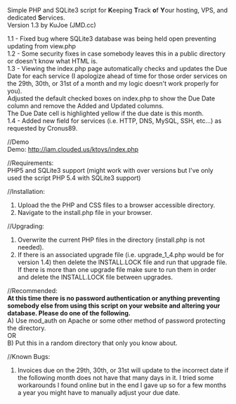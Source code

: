Simple PHP and SQLite3 script for **K**eeping **T**rack **o**f **Y**our hosting, VPS, and dedicated **S**ervices.<br />
Version 1.3 by KuJoe (JMD.cc)<br />

1.1 - Fixed bug where SQLite3 database was being held open preventing updating from view.php<br />
1.2 - Some security fixes in case somebody leaves this in a public directory or doesn't know what HTML is.<br />
1.3 - Viewing the index.php page automatically checks and updates the Due Date for each service (I apologize ahead of time for those order services on the 29th, 30th, or 31st of a month and my logic doesn't work properly for you).<br />
      Adjusted the default checked boxes on index.php to show the Due Date column and remove the Added and Updated columns.<br />
	  The Due Date cell is highlighted yellow if the due date is this month.<br />
1.4 - Added new field for services (i.e. HTTP, DNS, MySQL, SSH, etc...) as requested by Cronus89.

//Demo<br />
Demo: http://iam.clouded.us/ktoys/index.php

//Requirements:<br />
PHP5 and SQLite3 support (might work with over versions but I've only used the script PHP 5.4 with SQLite3 support)

//Installation:<br />
1) Upload the the PHP and CSS files to a browser accessible directory.<br />
2) Navigate to the install.php file in your browser.

//Upgrading:<br />
1) Overwrite the current PHP files in the directory (install.php is not needed).
2) If there is an associated upgrade file (i.e. upgrade_1_4.php would be for version 1.4) then delete the INSTALL.LOCK file and run that upgrade file. If there is more than one upgrade file make sure to run them in order and delete the INSTALL.LOCK file between upgrades.

//Recommended:<br />
******At this time there is no password authentication or anything preventing somebody else from using this script on your website and altering your database. Please do one of the following.******<br />
A) Use mod_auth on Apache or some other method of password protecting the directory.<br />
OR<br />
B) Put this in a random directory that only you know about.

//Known Bugs:<br />
1) Invoices due on the 29th, 30th, or 31st will update to the incorrect date if the following month does not have that many days in it. I tried some workarounds I found online but in the end I gave up so for a few months a year you might have to manually adjust your due date.